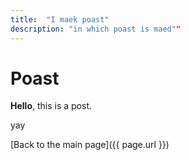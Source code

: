 ```yaml
---
title:  "I maek poast"
description: "in which poast is maed""
---
```


# Poast

**Hello**, this is a post.

yay

[Back to the main page]({{ page.url }})
